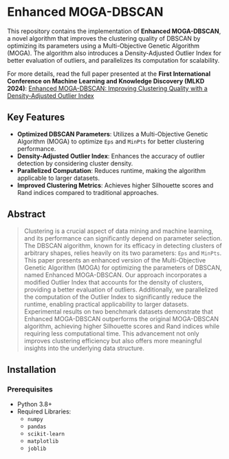 # Enhanced MOGA-DBSCAN

This repository contains the implementation of **Enhanced MOGA-DBSCAN**, a novel algorithm that improves the clustering quality of DBSCAN by optimizing its parameters using a Multi-Objective Genetic Algorithm (MOGA). The algorithm also introduces a Density-Adjusted Outlier Index for better evaluation of outliers, and parallelizes its computation for scalability.

For more details, read the full paper presented at the **First International Conference on Machine Learning and Knowledge Discovery (MLKD 2024)**:
[Enhanced MOGA-DBSCAN: Improving Clustering Quality with a Density-Adjusted Outlier Index](https://mlkd.aut.ac.ir/proceedings/2024/paper/3B.6.pdf)

## Key Features

- **Optimized DBSCAN Parameters**: Utilizes a Multi-Objective Genetic Algorithm (MOGA) to optimize `Eps` and `MinPts` for better clustering performance.
- **Density-Adjusted Outlier Index**: Enhances the accuracy of outlier detection by considering cluster density.
- **Parallelized Computation**: Reduces runtime, making the algorithm applicable to larger datasets.
- **Improved Clustering Metrics**: Achieves higher Silhouette scores and Rand indices compared to traditional approaches.

## Abstract

> Clustering is a crucial aspect of data mining and machine learning, and its performance can significantly depend on parameter selection. The DBSCAN algorithm, known for its efficacy in detecting clusters of arbitrary shapes, relies heavily on its two parameters: `Eps` and `MinPts`. This paper presents an enhanced version of the Multi-Objective Genetic Algorithm (MOGA) for optimizing the parameters of DBSCAN, named Enhanced MOGA-DBSCAN. Our approach incorporates a modified Outlier Index that accounts for the density of clusters, providing a better evaluation of outliers. Additionally, we parallelized the computation of the Outlier Index to significantly reduce the runtime, enabling practical applicability to larger datasets. Experimental results on two benchmark datasets demonstrate that Enhanced MOGA-DBSCAN outperforms the original MOGA-DBSCAN algorithm, achieving higher Silhouette scores and Rand indices while requiring less computational time. This advancement not only improves clustering efficiency but also offers more meaningful insights into the underlying data structure.

## Installation

### Prerequisites

- Python 3.8+
- Required Libraries:
  - `numpy`
  - `pandas`
  - `scikit-learn`
  - `matplotlib`
  - `joblib`


